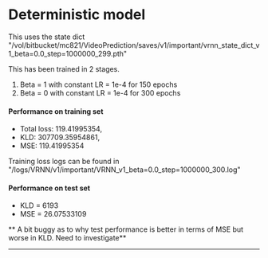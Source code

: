 # Deterministic model

This uses the state dict "/vol/bitbucket/mc821/VideoPrediction/saves/v1/important/vrnn_state_dict_v1_beta=0.0_step=1000000_299.pth"

This has been trained in 2 stages. 
1) Beta = 1 with constant LR = 1e-4 for 150 epochs
2) Beta = 0 with constant LR = 1e-4 for 300 epochs 

#### Performance on training set 
- Total loss: 119.41995354, 
- KLD: 307709.35954861, 
- MSE: 119.41995354

Training loss logs can be found in "/logs/VRNN/v1/important/VRNN_v1_beta=0.0_step=1000000_300.log"

#### Performance on test set 
- KLD = 6193
- MSE = 26.07533109 

** A bit buggy as to why test performance is better in terms of MSE but worse in KLD. Need to investigate**

--------------------------------------





